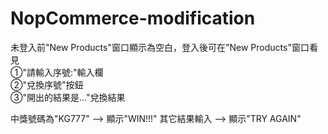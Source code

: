 # NopCommerce-modification

未登入前"New Products"窗口顯示為空白，登入後可在"New Products"窗口看見<br/>
①"請輸入序號:"輸入欄<br/>
②"兌換序號"按鈕<br/>
③"開出的結果是..."兌換結果

中獎號碼為"KG777" --> 顯示"WIN!!!"
其它結果輸入 --> 顯示"TRY AGAIN"
